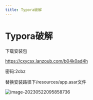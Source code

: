 ```yaml
---
title: Typora破解
---
```


# Typora破解

下载安装包

https://cxycsx.lanzoub.com/b04k0ad4h

密码:2cbz

替换安装路径下/resources/app.asar文件

![image-20230522095858736](https://cxy-csx.top/image-20230522095858736.png)

